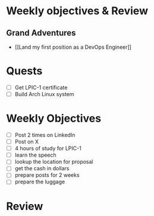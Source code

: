 # Weekly objectives & Review

## Grand Adventures

- [[Land my first position as a DevOps Engineer]]

# Quests

- [ ] Get LPIC-1 certificate
- [ ] Build Arch Linux system

# Weekly Objectives

- [ ] Post 2 times on LinkedIn
- [ ] Post on X
- [ ] 4 hours of study for LPIC-1
- [ ] learn the speech
- [ ] lookup the location for proposal
- [ ] get the cash in dollars
- [ ] prepare posts for 2 weeks
- [ ] prepare the luggage

# Review



